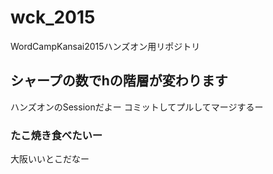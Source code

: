 # wck_2015
WordCampKansai2015ハンズオン用リポジトリ

## シャープの数でhの階層が変わります
ハンズオンのSessionだよー
コミットしてプルしてマージするー

### たこ焼き食べたいー
大阪いいとこだなー